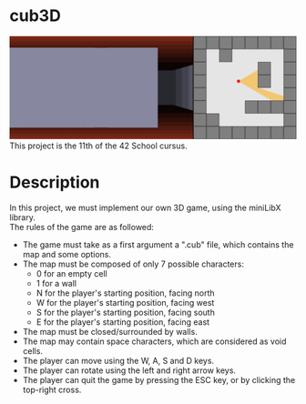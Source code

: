 # cub3D
![Project illustration](./illustration.gif "")<br>
This project is the 11th of the 42 School cursus.<br>

# Description
In this project, we must implement our own 3D game, using the miniLibX library.<br>
The rules of the game are as followed:<br>
- The game must take as a first argument a ".cub" file, which contains the map and some options.<br>
- The map must be composed of only 7 possible characters:<br>
  - 0 for an empty cell<br>
  - 1 for a wall<br>
  - N for the player's starting position, facing north<br>
  - W for the player's starting position, facing west<br>
  - S for the player's starting position, facing south<br>
  - E for the player's starting position, facing east<br>
- The map must be closed/surrounded by walls.<br>
- The map may contain space characters, which are considered as void cells.<br>
- The player can move using the W, A, S and D keys.<br>
- The player can rotate using the left and right arrow keys.<br>
- The player can quit the game by pressing the ESC key, or by clicking the top-right cross.<br>

